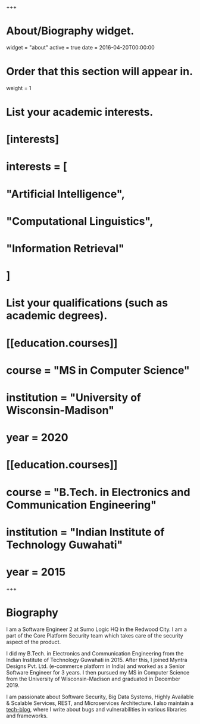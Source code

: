 +++
# About/Biography widget.
widget = "about"
active = true
date = 2016-04-20T00:00:00

# Order that this section will appear in.
weight = 1

# List your academic interests.
# [interests]
#   interests = [
#     "Artificial Intelligence",
#     "Computational Linguistics",
#     "Information Retrieval"
#   ]

# List your qualifications (such as academic degrees).
# [[education.courses]]
#   course = "MS in Computer Science"
#   institution = "University of Wisconsin-Madison"
#   year = 2020

# [[education.courses]]
#   course = "B.Tech. in Electronics and Communication Engineering"
#   institution = "Indian Institute of Technology Guwahati"
#   year = 2015
 
+++

# Biography

I am a Software Engineer 2 at Sumo Logic HQ in the Redwood City. I am a part of the Core Platform Security team which takes care of the security aspect of the product.

I did my B.Tech. in Electronics and Communication Engineering from the Indian Institute of Technology Guwahati in 2015. After this, I joined Myntra Designs Pvt. Ltd. (e-commerce platform in India) and worked as a Senior Software Engineer for 3 years. I then pursued my MS in Computer Science from the University of Wisconsin-Madison and graduated in December 2019. 

I am passionate about Software Security, Big Data Systems, Highly Available & Scalable Services, REST, and Microservices Architecture. I also maintain a [tech-blog](https://medium.com/calvin-codes), where I write about bugs and vulnerabilities in various libraries and frameworks.